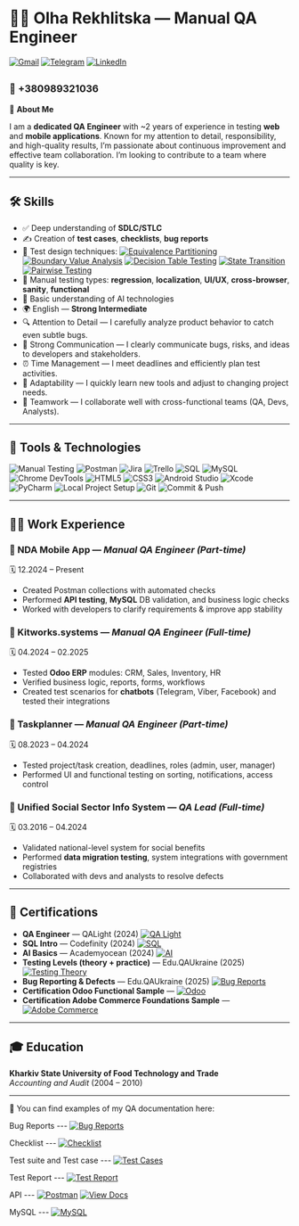 # 👩‍💻 Olha Rekhlitska — Manual QA Engineer

[![Gmail](https://img.shields.io/badge/Gmail-yuwebcomp@gmail.com-D14836?style=flat&logo=gmail&logoColor=white)](mailto:yuwebcomp@gmail.com)
[![Telegram](https://img.shields.io/badge/Telegram-@olha_reh-2CA5E0?style=flat&logo=telegram&logoColor=white)](https://t.me/olha_reh)
[![LinkedIn](https://img.shields.io/badge/LinkedIn-olha--rekhlitska-0A66C2?style=flat&logo=linkedin&logoColor=white)](https://www.linkedin.com/in/olha-rekhlitska-1ba705247/)

<sub>📱 +380989321036</sub>
---

🎯 **About Me**

I am a **dedicated QA Engineer** with ~2 years of experience in testing **web** and **mobile applications**. Known for my attention to detail, responsibility, and high-quality results, I’m passionate about continuous improvement and effective team collaboration. I’m looking to contribute to a team where quality is key.

---

## 🛠️ Skills

- ✅ Deep understanding of **SDLC/STLC**
- ✍️ Creation of **test cases**, **checklists**, **bug reports**
- 🧪 Test design techniques: [![Equivalence Partitioning](https://img.shields.io/badge/Technique-Equivalence%20Partitioning-blue?logo=readthedocs)](https://github.com/Olga-QAE/Manual-QA-Engineer/blob/main/My%20resume%20and%20test%20documentation%20samples/Test%20design%20techniques/Equivalence%20Partitioning.pdf)
[![Boundary Value Analysis](https://img.shields.io/badge/Technique-Boundary%20Value%20Analysis-blueviolet?logo=readthedocs)](https://github.com/Olga-QAE/Manual-QA-Engineer/blob/main/My%20resume%20and%20test%20documentation%20samples/Test%20design%20techniques/Boundary%20Value%20Analysis.pdf)
[![Decision Table Testing](https://img.shields.io/badge/Technique-Decision%20Table%20Testing-orange?logo=readthedocs)](https://github.com/Olga-QAE/Manual-QA-Engineer/blob/main/My%20resume%20and%20test%20documentation%20samples/Test%20design%20techniques/Decision%20table.pdf)
[![State Transition](https://img.shields.io/badge/Technique-State%20Transition-green?logo=readthedocs)](https://github.com/Olga-QAE/Manual-QA-Engineer/blob/main/My%20resume%20and%20test%20documentation%20samples/Test%20design%20techniques/State%20Transition%20testing.pdf)
[![Pairwise Testing](https://img.shields.io/badge/Technique-Pairwise%20Testing-teal?logo=readthedocs)](https://github.com/Olga-QAE/Manual-QA-Engineer/blob/main/My%20resume%20and%20test%20documentation%20samples/Test%20design%20techniques/Pairwise%20testing.pdf)
- 🧷 Manual testing types: **regression**, **localization**, **UI/UX**, **cross-browser**, **sanity**, **functional**
- 🧠 Basic understanding of AI technologies
- 🌍 English — **Strong Intermediate**
- 🔍 Attention to Detail — I carefully analyze product behavior to catch even subtle bugs.
- 💬 Strong Communication — I clearly communicate bugs, risks, and ideas to developers and stakeholders.
- ⏰ Time Management — I meet deadlines and efficiently plan test activities.
- 🔄 Adaptability — I quickly learn new tools and adjust to changing project needs.
- 🤝 Teamwork — I collaborate well with cross-functional teams (QA, Devs, Analysts).
---

## 💼 Tools & Technologies

![Manual Testing](https://img.shields.io/badge/-Manual%20Testing-informational)
![Postman](https://img.shields.io/badge/-Postman-orange?logo=postman&logoColor=white)
![Jira](https://img.shields.io/badge/-Jira-0052CC?logo=jira&logoColor=white)
![Trello](https://img.shields.io/badge/-Trello-0079BF?logo=trello&logoColor=white)
![SQL](https://img.shields.io/badge/-SQL-informational)
![MySQL](https://img.shields.io/badge/-MySQL-4479A1?logo=mysql&logoColor=white)
![Chrome DevTools](https://img.shields.io/badge/-Chrome%20DevTools-lightgrey?logo=googlechrome&logoColor=white)
![HTML5](https://img.shields.io/badge/-HTML5-E34F26?logo=html5&logoColor=white)
![CSS3](https://img.shields.io/badge/-CSS3-1572B6?logo=css3&logoColor=white)
![Android Studio](https://img.shields.io/badge/-Android%20Studio-3DDC84?logo=androidstudio&logoColor=white)
![Xcode](https://img.shields.io/badge/-Xcode-1575F9?logo=xcode&logoColor=white)
![PyCharm](https://img.shields.io/badge/-PyCharm-informational?logo=jetbrains&logoColor=white)
![Local Project Setup](https://img.shields.io/badge/-Local%20Project%20Setup-informational)
![Git](https://img.shields.io/badge/-Git-informational?logo=git&logoColor=white)
![Commit & Push](https://img.shields.io/badge/-Commit%20%26%20Push-informational)

---

## 👩‍💻 Work Experience

### 🔹 NDA Mobile App — *Manual QA Engineer (Part-time)*  
🗓️ 12.2024 – Present  
- Created Postman collections with automated checks  
- Performed **API testing**, **MySQL** DB validation, and business logic checks  
- Worked with developers to clarify requirements & improve app stability  

### 🔹 Kitworks.systems — *Manual QA Engineer (Full-time)*  
🗓️ 04.2024 – 02.2025  
- Tested **Odoo ERP** modules: CRM, Sales, Inventory, HR  
- Verified business logic, reports, forms, workflows  
- Created test scenarios for **chatbots** (Telegram, Viber, Facebook) and tested their integrations

### 🔹 Taskplanner — *Manual QA Engineer (Part-time)*  
🗓️ 08.2023 – 04.2024  
- Tested project/task creation, deadlines, roles (admin, user, manager)  
- Performed UI and functional testing on sorting, notifications, access control  

### 🔹 Unified Social Sector Info System — *QA Lead (Full-time)*  
🗓️ 03.2016 – 04.2024  
- Validated national-level system for social benefits  
- Performed **data migration testing**, system integrations with government registries  
- Collaborated with devs and analysts to resolve defects  

---

## 📜 Certifications

- **QA Engineer** — QALight (2024)  [![QA Light](https://img.shields.io/badge/QALight-QA%20Engineer-blue?logo=googleclassroom&logoColor=white)](https://github.com/Olga-QAE/Manual-QA-Engineer/blob/main/My%20resume%20and%20test%20documentation%20samples/Certificates/QAlight.pdf)
- **SQL Intro** — Codefinity (2024)  [![SQL](https://img.shields.io/badge/Codefinity-SQL%20Basics-purple?logo=codeforces&logoColor=white)](https://github.com/Olga-QAE/Manual-QA-Engineer/blob/main/My%20resume%20and%20test%20documentation%20samples/Certificates/SQL.pdf)
- **AI Basics** — Academyocean (2024)  [![AI](https://img.shields.io/badge/Academyocean-AI%20Basics-orange?logo=openai&logoColor=white)](https://github.com/Olga-QAE/Manual-QA-Engineer/blob/main/My%20resume%20and%20test%20documentation%20samples/Certificates/AI.pdf)
- **Testing Levels (theory + practice)** — Edu.QAUkraine (2025)  [![Testing Theory](https://img.shields.io/badge/Edu.QAUkraine-Testing%20Levels-green?logo=bookstack&logoColor=white)](https://github.com/Olga-QAE/Manual-QA-Engineer/blob/main/My%20resume%20and%20test%20documentation%20samples/Certificates/%D0%9B%D0%B5%D0%BA%D1%86%D1%96%D1%8F%20_%D0%A0%D1%96%D0%B2%D0%BD%D1%96%20%D1%82%D0%B5%D1%81%D1%82%D1%83%D0%B2%D0%B0%D0%BD%D0%BD%D1%8F_.%20%D0%92%D1%96%D0%B4%20%D1%82%D0%B5%D0%BE%D1%80%D1%96%D1%97%20%D0%B4%D0%BE%20%D0%B7%D0%B0%D1%81%D1%82%D0%BE%D1%81%D1%83%D0%B2%D0%B0%D0%BD%D0%BD%D1%8F.pdf)
- **Bug Reporting & Defects** — Edu.QAUkraine (2025) [![Bug Reports](https://img.shields.io/badge/Edu.QAUkraine-Bug%20Reporting-red?logo=bugatti&logoColor=white)](https://github.com/Olga-QAE/Manual-QA-Engineer/blob/main/My%20resume%20and%20test%20documentation%20samples/Certificates/%D0%95%D1%84%D0%B5%D0%BA%D1%82%D0%B8%D0%B2%D0%BD%D0%B0%20%D1%80%D0%BE%D0%B1%D0%BE%D1%82%D0%B0%20%D0%B7%20%D0%B4%D0%B5%D1%84%D0%B5%D0%BA%D1%82%D0%B0%D0%BC%D0%B8%20%D1%82%D0%B0%20%D0%B1%D0%B0%D0%B3%20%D1%80%D0%B5%D0%BF%D0%BE%D1%80%D1%82%D0%B0%D0%BC%D0%B8.%20%D0%9B%D0%B5%D0%BA%D1%86%D1%96%D1%8F%20%D0%B7%20%D1%96%D1%81%D0%BF%D0%B8%D1%82%D0%BE%D0%BC.pdf)
- **Certification Odoo Functional Sample** — [![Odoo](https://img.shields.io/badge/Odoo-Functional%20Sample-purple?logo=odoo&logoColor=white)]([https://github.com/Olga-QAE/Manual-QA-Engineer/blob/main/My%20resume%20and%20test%20documentation%20samples/Certificates/Odoo_Functional_Certification_Sample.pdf](https://github.com/Olga-QAE/Manual-QA-Engineer/blob/main/My%20resume%20and%20test%20documentation%20samples/Certificates/Certification%20Odoo%20Functional%20Sample.pdf))
- **Certification Adobe Commerce Foundations Sample** — [![Adobe Commerce](https://img.shields.io/badge/Adobe%20Commerce-Foundations%20Sample-orange?logo=adobe&logoColor=white)](https://github.com/Olga-QAE/Manual-QA-Engineer/blob/main/My%20resume%20and%20test%20documentation%20samples/Certificates/Adobe%20Commerce%20Foundations.pdf)

---

## 🎓 Education

**Kharkiv State University of Food Technology and Trade**  
*Accounting and Audit* (2004 – 2010)

---

📁 You can find examples of my QA documentation here: 

Bug Reports ---
[![Bug Reports](https://img.shields.io/badge/Bug%20Reports-View-red?logo=bugatti&logoColor=white)](https://github.com/Olga-QAE/Manual-QA-Engineer/tree/main/My%20resume%20and%20test%20documentation%20samples/Bug%20Reports)

Checklist --- 
[![Checklist](https://img.shields.io/badge/Checklist-View-blue?logo=files&logoColor=white)](https://github.com/Olga-QAE/Manual-QA-Engineer/tree/main/My%20resume%20and%20test%20documentation%20samples/Checklist)

Test suite and Test case --- 
[![Test Cases](https://img.shields.io/badge/Test%20Cases-View-green?logo=files&logoColor=white)](https://github.com/Olga-QAE/Manual-QA-Engineer/tree/main/My%20resume%20and%20test%20documentation%20samples/Test%20suite%20and%20Test%20case)

Test Report --- 
[![Test Report](https://img.shields.io/badge/Test%20Report-View-blue?logo=files&logoColor=white)](https://github.com/Olga-QAE/Manual-QA-Engineer/tree/main/My%20resume%20and%20test%20documentation%20samples/QA%20Test%20Report%20)

API ---
[![Postman](https://img.shields.io/badge/Postman%20Collection-Download-orange?logo=postman&logoColor=white)](https://github.com/Olga-QAE/Manual-QA-Engineer/tree/main/My%20resume%20and%20test%20documentation%20samples/API) [![View Docs](https://img.shields.io/badge/View-Postman%20Docs-blue?logo=postman&logoColor=white)](https://dmytro-rekhlitskyi.postman.co/documentation/29119710-9bf174a6-69a2-42d7-84cb-dfc028deb93f/publish?workspaceId=3635d79f-a8eb-4db1-8677-145700f4c962#seo)

MySQL --- 
[![MySQL](https://img.shields.io/badge/MySQL%20Queries-SQL-blue?logo=mysql&logoColor=white)](https://github.com/Olga-QAE/Manual-QA-Engineer/blob/main/My%20resume%20and%20test%20documentation%20samples/MySQL/user_tab.sql)




